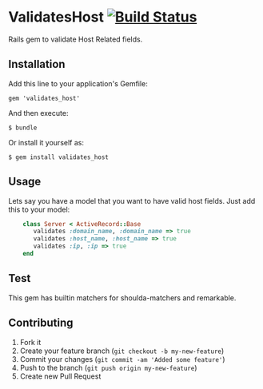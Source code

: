 # ValidatesHost [![Build Status](https://secure.travis-ci.org/plribeiro3000/validates_host.png?branch=master)](http://travis-ci.org/plribeiro3000/validates_host)

Rails gem to validate Host Related fields.

## Installation

Add this line to your application's Gemfile:

    gem 'validates_host'

And then execute:

    $ bundle

Or install it yourself as:

    $ gem install validates_host

## Usage

Lets say you have a model that you want to have valid host fields. Just add this to your model:

```ruby
    class Server < ActiveRecord::Base
       validates :domain_name, :domain_name => true
       validates :host_name, :host_name => true
       validates :ip, :ip => true
    end
```

## Test

This gem has builtin matchers for shoulda-matchers and remarkable.

## Contributing

1. Fork it
2. Create your feature branch (`git checkout -b my-new-feature`)
3. Commit your changes (`git commit -am 'Added some feature'`)
4. Push to the branch (`git push origin my-new-feature`)
5. Create new Pull Request
